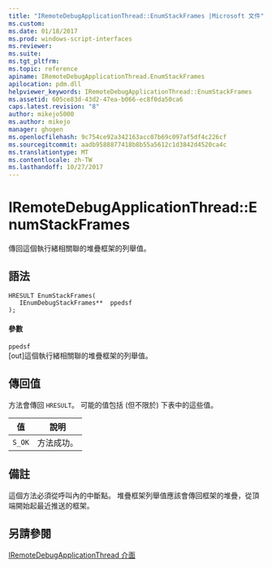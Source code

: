 ```yaml
---
title: "IRemoteDebugApplicationThread::EnumStackFrames |Microsoft 文件"
ms.custom: 
ms.date: 01/18/2017
ms.prod: windows-script-interfaces
ms.reviewer: 
ms.suite: 
ms.tgt_pltfrm: 
ms.topic: reference
apiname: IRemoteDebugApplicationThread.EnumStackFrames
apilocation: pdm.dll
helpviewer_keywords: IRemoteDebugApplicationThread::EnumStackFrames
ms.assetid: 605ce83d-43d2-47ea-b066-ec8f0da50ca6
caps.latest.revision: "8"
author: mikejo5000
ms.author: mikejo
manager: ghogen
ms.openlocfilehash: 9c754ce92a342163acc07b69c097af5df4c226cf
ms.sourcegitcommit: aadb9588877418b8b55a5612c1d3842d4520ca4c
ms.translationtype: MT
ms.contentlocale: zh-TW
ms.lasthandoff: 10/27/2017
---
```

# <a name="iremotedebugapplicationthreadenumstackframes"></a>IRemoteDebugApplicationThread::EnumStackFrames
傳回這個執行緒相關聯的堆疊框架的列舉值。  
  
## <a name="syntax"></a>語法  
  
```  
HRESULT EnumStackFrames(  
   IEnumDebugStackFrames**  ppedsf  
);  
```  
  
#### <a name="parameters"></a>參數  
 `ppedsf`  
 [out]這個執行緒相關聯的堆疊框架的列舉值。  
  
## <a name="return-value"></a>傳回值  
 方法會傳回 `HRESULT`。 可能的值包括 (但不限於) 下表中的這些值。  
  
|值|說明|  
|-----------|-----------------|  
|`S_OK`|方法成功。|  
  
## <a name="remarks"></a>備註  
 這個方法必須從呼叫內的中斷點。 堆疊框架列舉值應該會傳回框架的堆疊，從頂端開始起最近推送的框架。  
  
## <a name="see-also"></a>另請參閱  
 [IRemoteDebugApplicationThread 介面](../../winscript/reference/iremotedebugapplicationthread-interface.md)